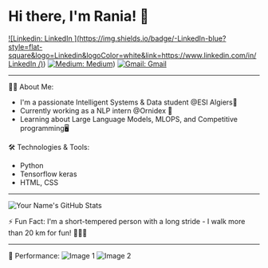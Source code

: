# Hi there, I'm Rania! 👋
[![Linkedin: LinkedIn ](https://img.shields.io/badge/-LinkedIn-blue?style=flat-square&logo=Linkedin&logoColor=white&link=https://www.linkedin.com/in/LinkedIn /)](https://www.linkedin.com/in/rania-fatmazohra-rezkellah-155896212/))
[![Medium: Medium](https://img.shields.io/badge/-medium-black?style=flat-square&logo=Medium&logoColor=white&link=https://medium.com/@medium)](https://medium.com/@jf_rezkellah))
[![Gmail: Gmail](https://img.shields.io/badge/-gmail-red?style=flat-square&logo=Gmail&logoColor=white&link=mailto:your_email@gmail.com)](mailto:jf_rezkellah@esi.dz)

---

👨‍💻 About Me:
- I'm a passionate Intelligent Systems & Data student @ESI Algiers💼
- Currently working as a NLP intern @Ornidex 🚀
- Learning about Large Language Models, MLOPS, and Competitive programming🖥

🛠️ Technologies & Tools:
- Python
- Tensorflow keras
- HTML, CSS

---

![Your Name's GitHub Stats](https://github-readme-stats.vercel.app/api?username=RaniaRez&show_icons=true)

⚡ Fun Fact: I'm a short-tempered person with a long stride - I walk more than 20 km for fun! 🚶‍♂️🔥

---

🎉 Performance:
![Image 1](image_link)
![Image 2](image_link)





